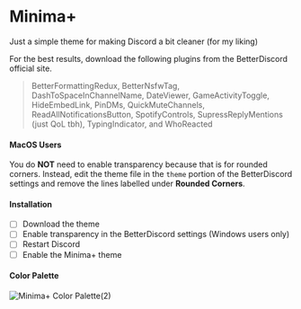 
# Minima+
Just a simple theme for making Discord a bit cleaner (for my liking)

For the best results, download the following plugins from the BetterDiscord official site. 
> BetterFormattingRedux, BetterNsfwTag, DashToSpaceInChannelName, DateViewer, GameActivityToggle, HideEmbedLink, 
  PinDMs, QuickMuteChannels, ReadAllNotificationsButton, SpotifyControls, SupressReplyMentions (just QoL tbh), 
  TypingIndicator, and WhoReacted

#### MacOS Users
You do **NOT** need to enable transparency because that is for rounded corners. Instead, edit the theme file in the `theme` portion of the BetterDiscord settings and remove the lines labelled under **Rounded Corners**.

#### Installation
- [ ] Download the theme
- [ ] Enable transparency in the BetterDiscord settings (Windows users only)
- [ ] Restart Discord
- [ ] Enable the Minima+ theme

#### Color Palette
![Minima+ Color Palette(2)](https://user-images.githubusercontent.com/88403706/128129982-99852aa7-8ae4-4324-9c26-3715fc608bb0.png)
